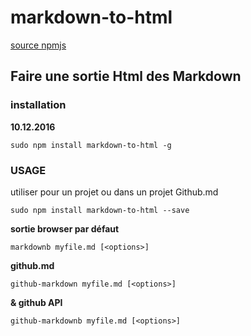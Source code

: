 # markdown-to-html
[source npmjs](https://www.npmjs.com/package/markdown-to-html "source")

Faire une sortie Html des Markdown
---

### installation
**10.12.2016**
~~~
sudo npm install markdown-to-html -g
~~~

### USAGE
utiliser pour un projet ou dans un projet Github.md
~~~
sudo npm install markdown-to-html --save
~~~
**sortie browser par défaut**
~~~
markdownb myfile.md [<options>]
~~~

**github.md**
~~~
github-markdown myfile.md [<options>]
~~~
**& github API**
~~~
github-markdownb myfile.md [<options>]
~~~
